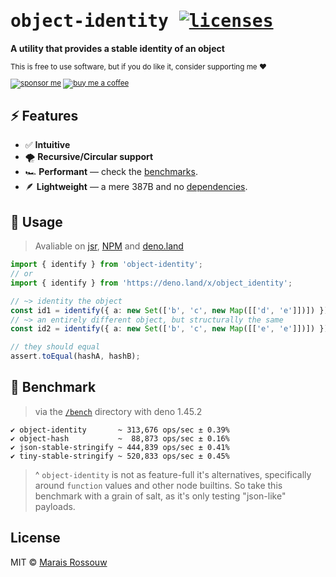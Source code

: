 <div align="left">

<samp>

# object-identity [![licenses](https://licenses.dev/b/npm/object-identity?style=dark)](https://licenses.dev/npm/object-identity)

</samp>

**A utility that provides a stable identity of an object**

<sup>

This is free to use software, but if you do like it, consider supporting me ❤️

[![sponsor me](https://badgen.net/badge/icon/sponsor?icon=github&label&color=gray)](https://github.com/sponsors/maraisr)
[![buy me a coffee](https://badgen.net/badge/icon/buymeacoffee?icon=buymeacoffee&label&color=gray)](https://www.buymeacoffee.com/marais)

</sup>

</div>

## ⚡ Features

- ✅ **Intuitive**
- 🌪 **Recursive/Circular support**
- 🏎 **Performant** — check the [benchmarks](#-benchmark).
- 🪶 **Lightweight** — a mere 387B and no
  [dependencies](https://npm.anvaka.com/#/view/2d/object-identity/).

## 🚀 Usage

> Avaliable on [jsr](https://jsr.io/@mr/object-identity),
> [NPM](https://npmjs.com/package/object-identity) and
> [deno.land](https://deno.land/x/object_identity)

```ts
import { identify } from 'object-identity';
// or
import { identify } from 'https://deno.land/x/object_identity';

// ~> identity the object
const id1 = identify({ a: new Set(['b', 'c', new Map([['d', 'e']])]) });
// ~> an entirely different object, but structurally the same
const id2 = identify({ a: new Set(['b', 'c', new Map([['e', 'e']])]) });

// they should equal
assert.toEqual(hashA, hashB);
```

## 💨 Benchmark

> via the [`/bench`](/bench) directory with deno 1.45.2

```
✔ object-identity       ~ 313,676 ops/sec ± 0.39%
✔ object-hash           ~  88,873 ops/sec ± 0.16%
✔ json-stable-stringify ~ 444,839 ops/sec ± 0.41%
✔ tiny-stable-stringify ~ 520,833 ops/sec ± 0.45%
```

> ^ `object-identity` is not as feature-full it's alternatives, specifically around `function`
> values and other node builtins. So take this benchmark with a grain of salt, as it's only testing
> "json-like" payloads.

## License

MIT © [Marais Rossouw](https://marais.io)
